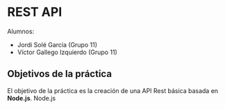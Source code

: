 # REST API

Alumnos: 

- Jordi Solé García (Grupo 11)
- Víctor Gallego Izquierdo (Grupo 11)

## Objetivos de la práctica

El objetivo de la práctica es la creación de una API Rest básica basada en **Node.js**. Node.js 
